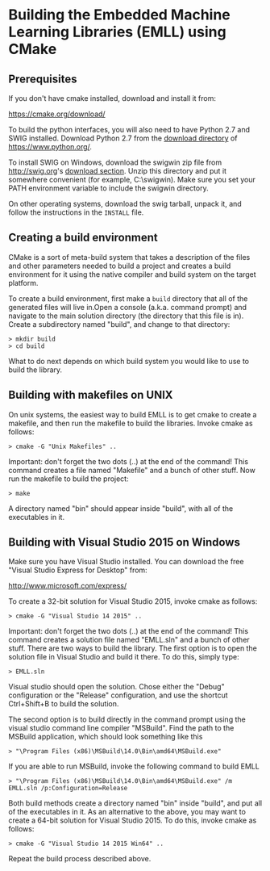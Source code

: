Building the Embedded Machine Learning Libraries (EMLL) using CMake
===================================================================

Prerequisites
-------------
If you don't have cmake installed, download and install it from:

   <https://cmake.org/download/>

To build the python interfaces, you will also need to have Python 2.7 and SWIG installed. Download Python 2.7 from the [download directory](https://www.python.org/downloads/) of <https://www.python.org/>. 

To install SWIG on Windows, download the swigwin zip file from <http://swig.org>'s [download section](http://www.swig.org/download.html). Unzip this directory
and put it somewhere convenient (for example, C:\swigwin). Make sure you set your PATH environment
variable to include the swigwin directory.

On other operating systems, download the swig tarball, unpack it, and follow the instructions in the `INSTALL` file.

Creating a build environment
----------------------------
CMake is a sort of meta-build system that takes a description of the files and other parameters needed to build a project and
creates a build environment for it using the native compiler and build system on the target platform. 

To create a build environment, first make a `build` directory that all of the generated files will live in.Open a console (a.k.a. command prompt) and navigate to 
the main solution directory (the directory that this file is in). Create a subdirectory named "build", and change to that directory:

    > mkdir build
    > cd build

What to do next depends on which build system you would like to use to build the library.

Building with makefiles on UNIX
-------------------------------
On unix systems, the easiest way to build EMLL is to get cmake to create a makefile, and then run the makefile to build the libraries. Invoke cmake as follows:

    > cmake -G "Unix Makefiles" ..

Important: don't forget the two dots (..) at the end of the command! This command creates a file named "Makefile" and a bunch of other stuff. Now run the makefile to build the project: 

    > make

A directory named "bin" should appear inside "build", with all of the executables in it.

Building with Visual Studio 2015 on Windows
-------------------------------------------
Make sure you have Visual Studio installed. You can download the free "Visual Studio Express for Desktop" from:

   http://www.microsoft.com/express/ 

To create a 32-bit solution for Visual Studio 2015, invoke cmake as follows:

    > cmake -G "Visual Studio 14 2015" ..

Important: don't forget the two dots (..) at the end of the command! This command creates a solution file named "EMLL.sln" and a bunch of other stuff. There are two ways to build the library. The first option is to open the solution file in Visual Studio and build it there. To do this, simply type:

    > EMLL.sln

Visual studio should open the solution. Chose either the "Debug" configuration or the "Release" configuration, and use the shortcut Ctrl+Shift+B to build the solution. 

The second option is to build directly in the command prompt using the visual studio command line compiler "MSBuild". Find the path to the MSBuild application, which should look something like this

    > "\Program Files (x86)\MSBuild\14.0\Bin\amd64\MSBuild.exe"

If you are able to run MSBuild, invoke the following command to build EMLL

    > "\Program Files (x86)\MSBuild\14.0\Bin\amd64\MSBuild.exe" /m EMLL.sln /p:Configuration=Release 

Both build methods create a directory named "bin" inside "build", and put all of the executables in it. As an alternative to the above, you may want to create a 64-bit solution for Visual Studio 2015. To do this, invoke cmake as follows:

    > cmake -G "Visual Studio 14 2015 Win64" ..

Repeat the build process described above.
